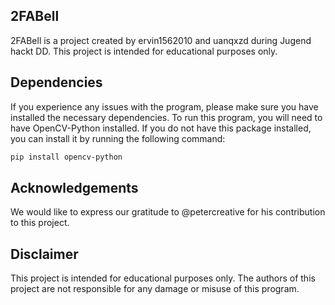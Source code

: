 ## 2FABell

2FABell is a project created by ervin1562010 and uanqxzd during Jugend hackt DD. This project is intended for educational purposes only.

## Dependencies

If you experience any issues with the program, please make sure you have installed the necessary dependencies. To run this program, you will need to have OpenCV-Python installed. If you do not have this package installed, you can install it by running the following command:

```bash
pip install opencv-python
```

## Acknowledgements

We would like to express our gratitude to @petercreative for his contribution to this project.

## Disclaimer

This project is intended for educational purposes only. The authors of this project are not responsible for any damage or misuse of this program.